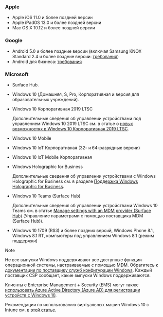 

### <a name="apple"></a>Apple
- Apple iOS 11.0 и более поздней версии
- Apple iPadOS 13.0 и более поздней версии
- Mac OS X 10.12 и более поздней версии

### <a name="google"></a>Google
- Android 5.0 и более поздние версии (включая Samsung KNOX Standard 2.4 и более поздние версии: [требования](https://www.samsungknox.com/en/knox-platform/supported-devices/2.4+))
- Android для бизнеса: [требования](https://support.google.com/work/android/topic/9428066)

### <a name="microsoft"></a>Microsoft

- Surface Hub.
- Windows 10 (Домашняя, S, Pro, Корпоративная и версия для образовательных учреждений).
- Windows 10 Корпоративная 2019 LTSC

  Дополнительные сведения об управлении устройствами под управлением Windows 10 2019 LTSC см. в статье о [новых возможностях в Windows 10 Корпоративная 2019 LTSC](https://docs.microsoft.com/windows/whats-new/ltsc/whats-new-windows-10-2019).
  
- Windows 10 Mobile
- Windows 10 IoT Корпоративная (32- и 64-разрядные версии)
- Windows 10 IoT Mobile Корпоративная
- Windows Holographic for Business

  Дополнительные сведения об управлении устройствами с Windows Holographic for Business см. в разделе [Поддержка Windows Holographic for Business](../fundamentals/windows-holographic-for-business.md).

- Windows 10 Teams (Surface Hub)

   Дополнительные сведения об управлении устройствами Windows 10 Teams см. в статье [Manage settings with an MDM provider (Surface Hub)](https://docs.microsoft.com/surface-hub/manage-settings-with-mdm-for-surface-hub) (Управление параметрами с помощью поставщика MDM (Surface Hub)).
- Windows 10 1709 (RS3) и более поздних версий, Windows Phone 8.1, Windows 8.1 RT, компьютеры под управлением Windows 8.1 (режим поддержки)

> [!NOTE]
> Не все выпуски Windows поддерживают все доступные функции операционной системы, настраиваемые с помощью MDM. Обратитесь к [документации по поставщику служб конфигурации Windows](https://docs.microsoft.com/windows/configuration/provisioning-packages/how-it-pros-can-use-configuration-service-providers). Каждый поставщик CSP сообщает, какие выпуски Windows поддерживаются.

Клиенты с Enterprise Management + Security (EMS) могут также [использовать Azure Active Directory (Azure AD) для регистрации устройств с Windows 10](/intune/windows-enroll).

Рекомендации по использованию виртуальных машин Windows 10 с Intune см. в [этой статье](../fundamentals/windows-10-virtual-machines.md).


